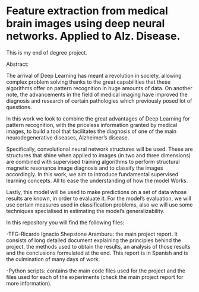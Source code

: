 # Feature extraction from medical brain images using deep neural networks. Applied to Alz. Disease.
This is my end of degree project.

Abstract:

The arrival of Deep Learning has meant a revolution in society, allowing 
complex problem solving thanks to the great capabilities that these 
algorithms offer on pattern recognition in huge amounts of data.
On another note, the advancements in the field of medical imaging have 
improved the diagnosis and research of certain pathologies which previously 
posed lot of questions.

In this work we look to combine the great advantages of Deep Learning for 
pattern recognition, with the priceless information granted by medical 
images, to build a tool that facilitates the diagnosis of one of the main neurodegenerative 
diseases, Alzheimer’s disease.

Specifically, convolutional neural network structures will be used. These are 
structures that shine when applied to images (in two and three dimensions) 
are combined with supervised training algorithms to perform structural 
magnetic resonance image diagnosis and to classify the images accordingly.
In this work, we aim to introduce fundamental supervised learning concepts. 
All to ease the understanding of how the model Works.

Lastly, this model will be used to make predictions on a set of data whose 
results are known, in order to evaluate it. For the model’s evaluation, we will 
use certain measures used in classification problems, also we will use some 
techniques specialised in estimating the model’s generalizability.



In this repository you will find the following files:

-TFG-Ricardo Ignacio Shepstone Aramburu: the main project report. It consists of long detailed document explaining the principles behind the project, the methods used to obtain the results, an analysis of those results and the conclusions formulated at the end. This report is in Spanish and is the culmination of many days of work.

-Python scripts: contains the main code files used for the project and the files used for each of the experiments (check the main project report for more information).




